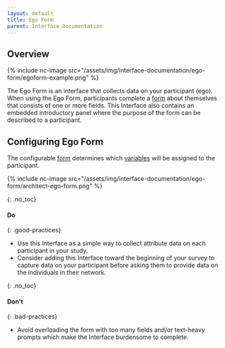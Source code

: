 ```yaml
---
layout: default
title: Ego Form
parent: Interface Documentation
---
```

## Overview

{% include nc-image src="/assets/img/interface-documentation/ego-form/egoform-example.png" %}

The Ego Form is an interface that collects data on your participant (ego). When using the Ego Form, participants complete a [form](../key-concepts/forms.md) about themselves that consists of one or more fields. This Interface also contains an embedded introductory panel where the purpose of the form can be described to a participant. 

## Configuring Ego Form

The configurable [form](../key-concepts/forms.md) determines which [variables](../key-concepts/variable-types.md) will be assigned to the participant.

{% include nc-image src="/assets/img/interface-documentation/ego-form/architect-ego-form.png" %}

{: .no_toc}
#### Do

{: .good-practices} 
- Use this Interface as a simple way to collect attribute data on each participant in your study. 
- Consider adding this Interface toward the beginning of your survey to capture data on your participant before asking them to provide data on the individuals in their network.

{: .no_toc}
#### Don't

{: .bad-practices} 
- Avoid overloading the form with too many fields and/or text-heavy prompts which make the Interface burdensome to complete. 
